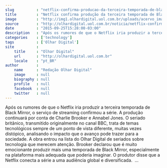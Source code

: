 ```yaml
---
slug          : "netflix-confirma-producao-da-terceira-temporada-de-black-mirror"
title         : "Netflix confirma produção da terceira temporada de Black Mirror"
image         : "http://img1.olhardigital.uol.com.br/uploads/acervo_imagens/2014/08/20140812173934_660_420.jpg"
source        : "http://olhardigital.uol.com.br/noticia/netflix-confirma-terceira-temporada-de-black-mirror/51674"
date          : "2015-09-25T15:28:00-03:00"
description   : "Após os rumores de que o Netflix iria produzir a terceira temporada de Black Mirror, o serviço de streaming confirmou a série. A produção continuará por conta de Charlie Brooker e Annabel Jones. O seriado britânico, transmitido originalmente no canal BBC, trata de temas tecnológicos sempre de um ponto de vista diferente, muitas vezes distópico, analisando o impacto que o avanço pode trazer para a sociedade. A obra entrou na lista do Olhar Digital de seriados sobre tecnologia que merecem atenção. Brooker declarou que é muito emocionante produzir mais uma temporada de Black Mirror, especialmente na plataforma mais adequada que poderia imaginar. O produtor disse que a Netflix conecta a série a uma audiência global e diversificada.  ..."
categories    : ['technology']
tags          : ['Olhar Digital']
site          :
    title     : "Olhar Digital"
    url       : "http://olhardigital.uol.com.br"
    locale    : "pt_BR"
author        :
    name      : "Redação Olhar Digital"
    image     : null
    biography : null
    profile   : null
    facebook  : null
    twitter   : null
---
```


Após os rumores de que o Netflix iria produzir a terceira temporada de Black Mirror, o serviço de streaming confirmou a série. A produção continuará por conta de Charlie Brooker e Annabel Jones. O seriado britânico, transmitido originalmente no canal BBC, trata de temas tecnológicos sempre de um ponto de vista diferente, muitas vezes distópico, analisando o impacto que o avanço pode trazer para a sociedade. A obra entrou na lista do Olhar Digital de seriados sobre tecnologia que merecem atenção. Brooker declarou que é muito emocionante produzir mais uma temporada de Black Mirror, especialmente na plataforma mais adequada que poderia imaginar. O produtor disse que a Netflix conecta a série a uma audiência global e diversificada.  ...
